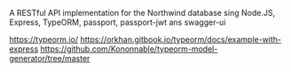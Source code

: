 A RESTful API implementation for the Northwind database sing Node.JS, Express, TypeORM, passport, passport-jwt ans swagger-ui


https://typeorm.io/
https://orkhan.gitbook.io/typeorm/docs/example-with-express
https://github.com/Kononnable/typeorm-model-generator/tree/master